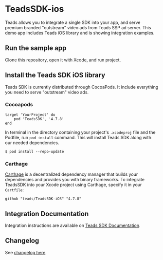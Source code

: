 # TeadsSDK-ios


Teads allows you to integrate a single SDK into your app, and serve premium branded "outstream" video ads from Teads SSP ad server. This demo app includes Teads iOS library and is showing integration examples.

## Run the sample app

Clone this repository, open it with Xcode, and run project.

## Install the Teads SDK iOS library

Teads SDK is currently distributed through CocoaPods. It include everything you need to serve "outstream" video ads.

### Cocoapods

```
target 'YourProject' do
    pod 'TeadsSDK', '4.7.8'
end
```

In terminal in the directory containing your project's `.xcodeproj` file and the Podfile, run `pod install` command. This will install Teads SDK along with our needed dependencies.

```
$ pod install --repo-update
```

### Carthage

[Carthage](https://github.com/Carthage/Carthage) is a decentralized dependency manager that builds your dependencies and provides you with binary frameworks. To integrate TeadsSDK into your Xcode project using Carthage, specify it in your `Cartfile`:

```ogdl
github "teads/TeadsSDK-iOS" "4.7.8"
```

## Integration Documentation

Integration instructions are available on [Teads SDK Documentation](https://support.teads.tv/support/solutions/articles/36000165909).

## Changelog

See [changelog here](CHANGELOG.md). 

